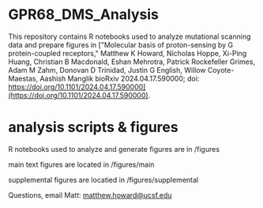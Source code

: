 # GPR68_DMS_Analysis

This repository contains R notebooks used to analyze mutational scanning data and prepare figures in ["Molecular basis of proton-sensing by G protein-coupled receptors," Matthew K Howard, Nicholas Hoppe, Xi-Ping Huang, Christian B Macdonald, Eshan Mehrotra, Patrick Rockefeller Grimes, Adam M Zahm, Donovan D Trinidad, Justin G English, Willow Coyote-Maestas, Aashish Manglik bioRxiv 2024.04.17.590000; doi: https://doi.org/10.1101/2024.04.17.590000](https://doi.org/10.1101/2024.04.17.590000). 

# analysis scripts & figures
R notebooks used to analyze and generate figures are in /figures

main text figures are located in /figures/main

supplemental figures are locatied in /figures/supplemental

Questions, email Matt: matthew.howard@ucsf.edu
